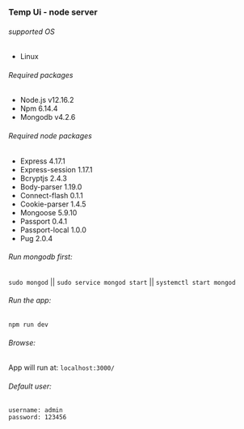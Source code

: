 ### Temp Ui - node server

###### supported OS
- Linux

###### Required packages
- Node.js          v12.16.2
- Npm              6.14.4
- Mongodb          v4.2.6

###### Required node packages
- Express          4.17.1 
- Express-session  1.17.1
- Bcryptjs         2.4.3 
- Body-parser      1.19.0 
- Connect-flash    0.1.1
- Cookie-parser    1.4.5 
- Mongoose         5.9.10 
- Passport         0.4.1
- Passport-local   1.0.0 
- Pug              2.0.4

###### Run mongodb first:
`sudo mongod` || `sudo service mongod start` || `systemctl start mongod`
###### Run the app:
`npm run dev`
###### Browse:
App will run at: `localhost:3000/`
###### Default user:
`username: admin`  
`password: 123456`